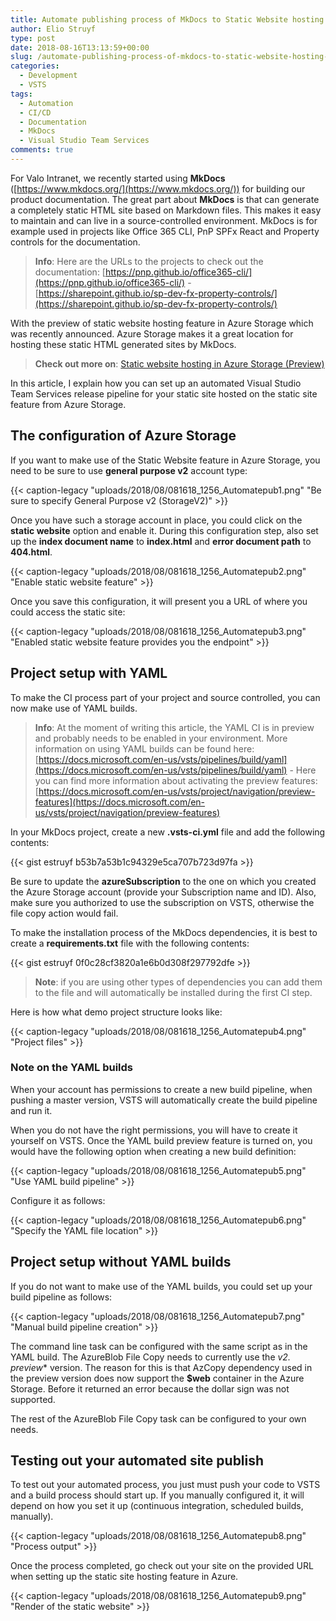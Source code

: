 ```yaml
---
title: Automate publishing process of MkDocs to Static Website hosting in Azure Storage with VSTS
author: Elio Struyf
type: post
date: 2018-08-16T13:13:59+00:00
slug: /automate-publishing-process-of-mkdocs-to-static-website-hosting-in-azure-storage-with-vsts/
categories:
  - Development
  - VSTS
tags:
  - Automation
  - CI/CD
  - Documentation
  - MkDocs
  - Visual Studio Team Services
comments: true
---
```


For Valo Intranet, we recently started using **MkDocs** ([https://www.mkdocs.org/](https://www.mkdocs.org/)) for building our product documentation. The great part about **MkDocs** is that can generate a completely static HTML site based on Markdown files. This makes it easy to maintain and can live in a source-controlled environment. MkDocs is for example used in projects like Office 365 CLI, PnP SPFx React and Property controls for the documentation.

> **Info**: Here are the URLs to the projects to check out the documentation: [https://pnp.github.io/office365-cli/](https://pnp.github.io/office365-cli/) - [https://sharepoint.github.io/sp-dev-fx-property-controls/](https://sharepoint.github.io/sp-dev-fx-property-controls/)

With the preview of static website hosting feature in Azure Storage which was recently announced. Azure Storage makes it a great location for hosting these static HTML generated sites by MkDocs.

> **Check out more on**: [Static website hosting in Azure Storage (Preview)](https://docs.microsoft.com/en-us/azure/storage/blobs/storage-blob-static-website)

In this article, I explain how you can set up an automated Visual Studio Team Services release pipeline for your static site hosted on the static site feature from Azure Storage.

## The configuration of Azure Storage

If you want to make use of the Static Website feature in Azure Storage, you need to be sure to use **general purpose v2** account type:

{{< caption-legacy "uploads/2018/08/081618_1256_Automatepub1.png" "Be sure to specify General Purpose v2 (StorageV2)" >}}

Once you have such a storage account in place, you could click on the **static website** option and enable it. During this configuration step, also set up the **index document name** to **index.html** and **error document path** to **404.html**.

{{< caption-legacy "uploads/2018/08/081618_1256_Automatepub2.png" "Enable static website feature" >}}

Once you save this configuration, it will present you a URL of where you could access the static site:

{{< caption-legacy "uploads/2018/08/081618_1256_Automatepub3.png" "Enabled static website feature provides you the endpoint" >}}

## Project setup with YAML

To make the CI process part of your project and source controlled, you can now make use of YAML builds.

> **Info**: At the moment of writing this article, the YAML CI is in preview and probably needs to be enabled in your environment. More information on using YAML builds can be found here: [https://docs.microsoft.com/en-us/vsts/pipelines/build/yaml](https://docs.microsoft.com/en-us/vsts/pipelines/build/yaml) - Here you can find more information about activating the preview features: [https://docs.microsoft.com/en-us/vsts/project/navigation/preview-features](https://docs.microsoft.com/en-us/vsts/project/navigation/preview-features)

In your MkDocs project, create a new **.vsts-ci.yml** file and add the following contents:

{{< gist estruyf b53b7a53b1c94329e5ca707b723d97fa >}}

Be sure to update the **azureSubscription** to the one on which you created the Azure Storage account (provide your Subscription name and ID). Also, make sure you authorized to use the subscription on VSTS, otherwise the file copy action would fail.

To make the installation process of the MkDocs dependencies, it is best to create a **requirements.txt** file with the following contents:

{{< gist estruyf 0f0c28cf3820a1e6b0d308f297792dfe >}}

> **Note**: if you are using other types of dependencies you can add them to the file and will automatically be installed during the first CI step.

Here is how what demo project structure looks like:

{{< caption-legacy "uploads/2018/08/081618_1256_Automatepub4.png" "Project files" >}}

### Note on the YAML builds

When your account has permissions to create a new build pipeline, when pushing a master version, VSTS will automatically create the build pipeline and run it.

When you do not have the right permissions, you will have to create it yourself on VSTS. Once the YAML build preview feature is turned on, you would have the following option when creating a new build definition:

{{< caption-legacy "uploads/2018/08/081618_1256_Automatepub5.png" "Use YAML build pipeline" >}}

Configure it as follows:

{{< caption-legacy "uploads/2018/08/081618_1256_Automatepub6.png" "Specify the YAML file location" >}}

## Project setup without YAML builds

If you do not want to make use of the YAML builds, you could set up your build pipeline as follows:

{{< caption-legacy "uploads/2018/08/081618_1256_Automatepub7.png" "Manual build pipeline creation" >}}

The command line task can be configured with the same script as in the YAML build. The AzureBlob File Copy needs to currently use the **v2.* preview** version. The reason for this is that AzCopy dependency used in the preview version does now support the **$web** container in the Azure Storage. Before it returned an error because the dollar sign was not supported.

The rest of the AzureBlob File Copy task can be configured to your own needs.

## Testing out your automated site publish

To test out your automated process, you just must push your code to VSTS and a build process should start up. If you manually configured it, it will depend on how you set it up (continuous integration, scheduled builds, manually).

{{< caption-legacy "uploads/2018/08/081618_1256_Automatepub8.png" "Process output" >}}

Once the process completed, go check out your site on the provided URL when setting up the static site hosting feature in Azure.

{{< caption-legacy "uploads/2018/08/081618_1256_Automatepub9.png" "Render of the static website" >}}